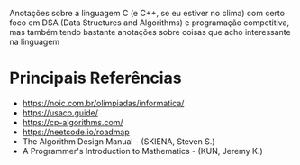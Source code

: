 Anotações sobre a linguagem C (e C++, se eu estiver no clima) com certo foco em DSA (Data Structures and Algorithms) e programação competitiva, mas também tendo bastante anotações sobre coisas que acho interessante na linguagem

# Principais Referências

- https://noic.com.br/olimpiadas/informatica/
- https://usaco.guide/
- https://cp-algorithms.com/
- https://neetcode.io/roadmap
- The Algorithm Design Manual - (SKIENA, Steven S.)
- A Programmer's Introduction to Mathematics - (KUN, Jeremy K.)